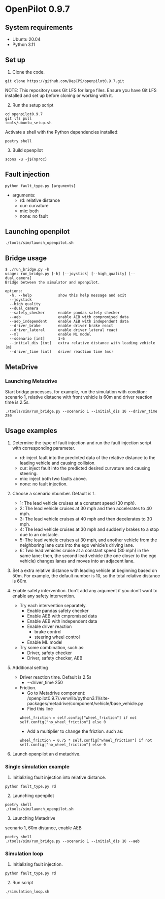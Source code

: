 # OpenPilot 0.9.7

## System requirements

* Ubuntu 20.04
* Python 3.11

## Set up

1. Clone the code.

```
git clone https://github.com/DepCPS/openpilot0.9.7.git
```

NOTE: This repository uses Git LFS for large files. Ensure you have Git LFS installed and set up before cloning or working with it.

2. Run the setup script

```
cd openpilot0.9.7
git lfs pull
tools/ubuntu_setup.sh

```

Activate a shell with the Python dependencies installed:

```
poetry shell
```

3. Build openpilot

```
scons -u -j$(nproc)
```

## Fault injection

```
python fault_type.py [arguments]
```
- arguments:
    - rd: relative distance
    - cur: curvature
    - mix: both
    - none: no fault

## Launching openpilot

```
./tools/sim/launch_openpilot.sh
```

## Bridge usage

```
$ ./run_bridge.py -h
usage: run_bridge.py [-h] [--joystick] [--high_quality] [--dual_camera]
Bridge between the simulator and openpilot.

options:
  -h, --help            show this help message and exit
  --joystick
  --high_quality
  --dual_camera
  --safety_checker      enable pandas safety checker
  --aeb                 enable AEB with compromised data
  --aeb_independent     enable AEB with independent data
  --driver_brake        enable driver brake react
  --driver_lateral      enable driver lateral react
  --ml                  enable ML model
  --scenario [int]      1-6
  --initial_dis [int]   extra relative distance with leading vehicle (m)
  --driver_time [int]   driver reaction time (ms)
```

## MetaDrive

### Launching Metadrive

Start bridge processes, for example, run the simulation with conditon: scenario 1, relative distacne with front vehicle is 60m and driver reaction time is 2.5s.

```
./tools/sim/run_bridge.py --scenario 1 --initial_dis 10 --driver_time 250
```

## Usage examples

1. Determine the type of fault injection and run the fault injection script with corresponding parameter.

    - rd: inject fault into the predicted data of the relative distance to the leading vehicle and causing collision.
    - cur: inject fault into the predicted desired curvature and causing steering.
    - mix: inject both two faults above.
    - none: no fault injection.

2. Choose a scenario nbumber. Default is 1.

    - 1: The lead vehicle cruises at a constant speed (30 mph).
    - 2: The lead vehicle cruises at 30 mph and then accelerates to 40 mph.
    - 3: The lead vehicle cruises at 40 mph and then decelerates to 30 mph.
    - 4: The lead vehicle cruises at 30 mph and suddenly brakes to a stop due to an obstacle.
    - 5: The lead vehicle cruises at 30 mph, and another vehicle from the neighboring lane cuts into the ego vehicle’s driving lane.
    - 6: Two lead vehicles cruise at a constant speed (30 mph) in the same lane; then, the second lead vehicle (the one closer to the ego vehicle) changes lanes and moves into an adjacent lane.

3. Set a extra relative distance with leading vehicle at beginning based on 50m. For example, the default number is 10, so the total relative distance is 60m.

4. Enable safety intervention. Don't add any argument if you don't want to enable any safety intervention.

    - Try each intervention separately.
        - Enable pandas safety checker
        - Enable AEB with cmpromised data
        - Enable AEB with independent data
        - Enable driver reaction
            - brake control
            - steering wheel control
        - Enable ML model
    - Try some combination, such as:
        - Driver, safety checker
        - Driver, safety checker, AEB

5. Additional setting

    - Driver reaction time. Default is 2.5s
        - --driver_time 250
    - Friction.
        - Go to Metadrive component: /openpilot0.9.7/.venv/lib/python3.11/site-packages/metadrive/component/vehicle/base_vehicle.py
        - Find this line
        ```
        wheel_friction = self.config["wheel_friction"] if not self.config["no_wheel_friction"] else 0
        ```
        - Add a multiplier to change the friction. such as:
        ```
        wheel_friction = 0.75 * self.config["wheel_friction"] if not self.config["no_wheel_friction"] else 0
        ```

6. Launch openpilot an d metadrive.

### Single simulation example

1. Initializing fault injection into relative distance.

```
python fault_type.py rd
```

2. Launching openpilot

```
poetry shell
./tools/sim/launch_openpilot.sh
```

3. Launching Metadrive

scenario 1, 60m distance, enable AEB

```
poetry shell
./tools/sim/run_bridge.py --scenario 1 --initial_dis 10 --aeb
```

### Simulation loop

1. Initializing fault injection.

```
python fault_type.py rd
```

2. Run script

```
./simulation_loop.sh
```